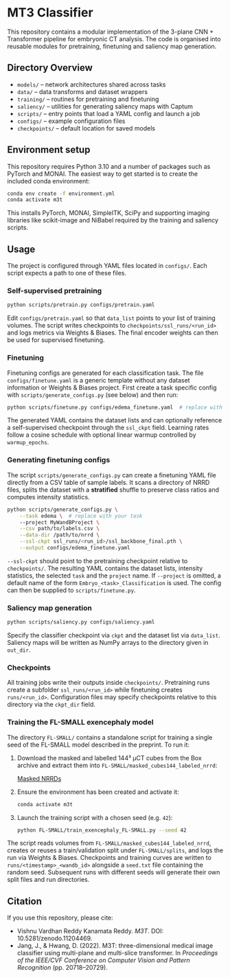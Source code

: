 # MT3 Classifier

This repository contains a modular implementation of the 3-plane CNN + Transformer
pipeline for embryonic CT analysis. The code is organised into reusable modules
for pretraining, finetuning and saliency map generation.

## Directory Overview

- `models/` – network architectures shared across tasks
- `data/` – data transforms and dataset wrappers
- `training/` – routines for pretraining and finetuning
- `saliency/` – utilities for generating saliency maps with Captum
- `scripts/` – entry points that load a YAML config and launch a job
- `configs/` – example configuration files
- `checkpoints/` – default location for saved models

## Environment setup

This repository requires Python 3.10 and a number of packages such as
PyTorch and MONAI. The easiest way to get started is to create the
included conda environment:

```bash
conda env create -f environment.yml
conda activate m3t
```

This installs PyTorch, MONAI, SimpleITK, SciPy and supporting imaging libraries
like scikit-image and NiBabel required by the training and saliency scripts.

## Usage

The project is configured through YAML files located in `configs/`. Each script
expects a path to one of these files.

### Self-supervised pretraining

```bash
python scripts/pretrain.py configs/pretrain.yaml
```

Edit `configs/pretrain.yaml` so that `data_list` points to your list of
training volumes. The script writes checkpoints to
`checkpoints/ssl_runs/<run_id>` and logs metrics via Weights & Biases. The final
encoder weights can then be used for supervised finetuning.

### Finetuning

Finetuning configs are generated for each classification task. The file
`configs/finetune.yaml` is a generic template without any dataset
information or Weights & Biases project. First create a task specific
config with `scripts/generate_configs.py` (see below) and then run:

```bash
python scripts/finetune.py configs/edema_finetune.yaml  # replace with your task
```

The generated YAML contains the dataset lists and can optionally reference a
self-supervised checkpoint through the `ssl_ckpt` field. Learning rates follow a
cosine schedule with optional linear warmup controlled by `warmup_epochs`.

### Generating finetuning configs

The script `scripts/generate_configs.py` can create a finetuning YAML file
directly from a CSV table of sample labels. It scans a directory of NRRD files,
splits the dataset with a **stratified** shuffle to preserve class ratios and
computes intensity statistics.

```bash
python scripts/generate_configs.py \
    --task edema \  # replace with your task
    --project MyWandBProject \
    --csv path/to/labels.csv \
    --data-dir /path/to/nrrd \
    --ssl-ckpt ssl_runs/<run_id>/ssl_backbone_final.pth \
    --output configs/edema_finetune.yaml
```

`--ssl-ckpt` should point to the pretraining checkpoint relative to
`checkpoints/`. The resulting YAML contains the dataset lists, intensity
statistics, the selected `task` and the `project` name. If `--project` is
omitted, a default name of the form `Embryo_<task>_Classification` is
used. The config can then be supplied to `scripts/finetune.py`.

### Saliency map generation

```bash
python scripts/saliency.py configs/saliency.yaml
```

Specify the classifier checkpoint via `ckpt` and the dataset list via
`data_list`. Saliency maps will be written as NumPy arrays to the directory
given in `out_dir`.

### Checkpoints

All training jobs write their outputs inside `checkpoints/`. Pretraining runs
create a subfolder `ssl_runs/<run_id>` while finetuning creates
`runs/<run_id>`. Configuration files may specify checkpoints relative to this
directory via the `ckpt_dir` field.

### Training the FL-SMALL exencephaly model

The directory `FL-SMALL/` contains a standalone script for training a single
seed of the FL-SMALL model described in the preprint. To run it:

1. Download the masked and labelled 144³ µCT cubes from the Box archive and
   extract them into `FL-SMALL/masked_cubes144_labeled_nrrd`:

   [Masked NRRDs](https://app.box.com/s/fykcqtt8yixv95jgb0f5sgpv6gfhpcjo)

2. Ensure the environment has been created and activate it:

   ```bash
   conda activate m3t
   ```

3. Launch the training script with a chosen seed (e.g. `42`):

   ```bash
   python FL-SMALL/train_exencephaly_FL-SMALL.py --seed 42
   ```

The script reads volumes from `FL-SMALL/masked_cubes144_labeled_nrrd`, creates
or reuses a train/validation split under `FL-SMALL/splits`, and logs the run via
Weights & Biases. Checkpoints and training curves are written to
`runs/<timestamp>_<wandb_id>` alongside a `seed.txt` file containing the random
seed. Subsequent runs with different seeds will generate their own split files
and run directories.

## Citation

If you use this repository, please cite:

- Vishnu Vardhan Reddy Kanamata Reddy. *M3T*. DOI: 10.5281/zenodo.11204469.
- Jang, J., & Hwang, D. (2022). M3T: three-dimensional medical image classifier using multi-plane and multi-slice transformer. In *Proceedings of the IEEE/CVF Conference on Computer Vision and Pattern Recognition* (pp. 20718–20729).
